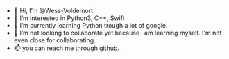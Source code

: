 - 👋 Hi, I’m @Wess-Voldemort
- 👀 I’m interested in Python3, C++, Swift
- 🌱 I’m currently learning Python trough a lot of google.
- 💞️ I’m not looking to collaborate yet because i am learning myself. I'm not even close for collaborating.
- 📫 you can reach me through github.

<!---
Wess-Voldemort/Wess-Voldemort is a ✨ special ✨ repository because its `README.md` (this file) appears on your GitHub profile.
You can click the Preview link to take a look at your changes.
--->
